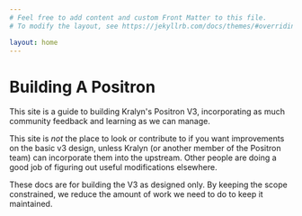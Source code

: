 ```yaml
---
# Feel free to add content and custom Front Matter to this file.
# To modify the layout, see https://jekyllrb.com/docs/themes/#overriding-theme-defaults

layout: home
---
```

# Building A Positron

This site is a guide to building Kralyn's Positron V3, incorporating as
much community feedback and learning as we can manage.

This site is *not* the place to look or contribute to if you want
improvements on the basic v3 design, unless Kralyn (or another member of
the Positron team) can incorporate them into the upstream.  Other people
are doing a good job of figuring out useful modifications elsewhere.

These docs are for building the V3 as designed only.  By keeping the
scope constrained, we reduce the amount of work we need to do to keep it
maintained.
